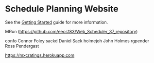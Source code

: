 Schedule Planning Website
=========================

See the [Getting Started](https://github.com/eecs183/WebScheduler/wiki/Getting-Started) guide for more information.

MRun (https://github.com/eecs183/Web_Scheduler_37_repository)

confo	Connor Foley
sackd	Daniel Sack
holmejoh	John Holmes
rgpender	Ross Pendergast

https://mxcratings.herokuapp.com